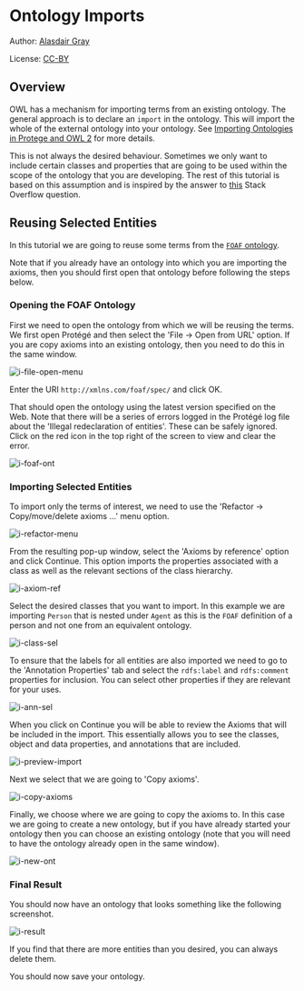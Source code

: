 # Ontology Imports
Author: [Alasdair Gray](http://orcid.org/0000-0002-5711-4872)

License: [CC-BY](https://creativecommons.org/licenses/by/4.0/)

## Overview

OWL has a mechanism for importing terms from an existing ontology. The general approach is to declare an `import` in the ontology. This will import the whole of the external ontology into your ontology. See [Importing Ontologies in Protege and OWL 2](https://protegewiki.stanford.edu/wiki/Importing_Ontologies_in_P41) for more details.

This is not always the desired behaviour. Sometimes we only want to include certain classes and properties that are going to be used within the scope of the ontology that you are developing. The rest of this tutorial is based on this assumption and is inspired by the answer to [this](https://stackoverflow.com/questions/44205661/how-to-import-specific-classes-and-object-properties-from-an-ontology-in-protege/44266590) Stack Overflow question.

## Reusing Selected Entities

In this tutorial we are going to reuse some terms from the [`FOAF` ontology](http://xmlns.com/foaf/spec/). 

Note that if you already have an ontology into which you are importing the axioms, then you should first open that  ontology before following the steps below.

### Opening the FOAF Ontology

First we need to open the ontology from which we will be reusing the terms. We first open Protégé and then select the 'File -> Open from URL' option. If you are copy axioms into an existing ontology, then you need to do this in the same window.

![i-file-open-menu](i-file-open-menu.png)

Enter the URI `http://xmlns.com/foaf/spec/` and click OK.

That should open the ontology using the latest version specified on the Web. Note that there will be a series of errors logged in the Protégé log file about the 'Illegal redeclaration of entities'. These can be safely ignored. Click on the red icon in the top right of the screen to view and clear the error.

![i-foaf-ont](i-foaf-ont.png)

### Importing Selected Entities

To import only the terms of interest, we need to use the 'Refactor -> Copy/move/delete axioms ...'  menu option.

![i-refactor-menu](i-refactor-menu.png)

From the resulting pop-up window, select the 'Axioms by reference' option and click Continue. This option imports the properties associated with a class as well as the relevant sections of the class hierarchy.

![i-axiom-ref](i-axiom-ref.png)

Select the desired classes that you want to import. In this example we are importing `Person` that is nested under `Agent` as this is the `FOAF` definition of a person and not one from an equivalent ontology.

![i-class-sel](i-class-sel.png)

To ensure that the labels for all entities are also imported we need to go to the 'Annotation Properties' tab and select the `rdfs:label` and `rdfs:comment` properties for inclusion. You can select other properties if they are relevant for your uses.

![i-ann-sel](i-ann-sel.png)

When you click on Continue you will be able to review the Axioms that will be included in the import. This essentially allows you to see the classes, object and data properties, and annotations that are included.

![i-preview-import](i-preview-import.png)

Next we select that we are going to 'Copy axioms'.

![i-copy-axioms](i-copy-axioms.png)

Finally, we choose where we are going to copy the axioms to. In this case we are going to create a new ontology, but if you have already started your ontology then you can choose an existing ontology (note that you will need to have the ontology already open in the same window).

![i-new-ont](i-new-ont.png)

### Final Result

You should now have an ontology that looks something like the following screenshot.

![i-result](i-result.png)

If you find that there are more entities than you desired, you can always delete them. 

You should now save your ontology.
